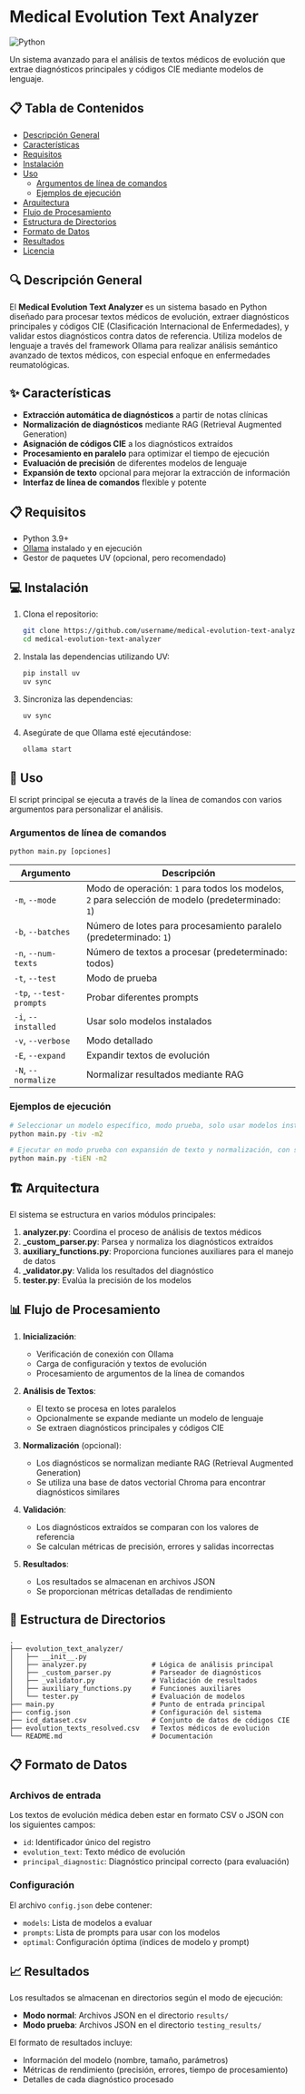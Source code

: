 # Medical Evolution Text Analyzer

![Python](https://img.shields.io/badge/Python-3.9%2B-brightgreen)

Un sistema avanzado para el análisis de textos médicos de evolución que extrae diagnósticos principales y códigos CIE mediante modelos de lenguaje.

## 📋 Tabla de Contenidos

- [Descripción General](#descripción-general)
- [Características](#características)
- [Requisitos](#requisitos)
- [Instalación](#instalación)
- [Uso](#uso)
  - [Argumentos de línea de comandos](#argumentos-de-línea-de-comandos)
  - [Ejemplos de ejecución](#ejemplos-de-ejecución)
- [Arquitectura](#arquitectura)
- [Flujo de Procesamiento](#flujo-de-procesamiento)
- [Estructura de Directorios](#estructura-de-directorios)
- [Formato de Datos](#formato-de-datos)
- [Resultados](#resultados)
- [Licencia](#licencia)

## 🔍 Descripción General

El **Medical Evolution Text Analyzer** es un sistema basado en Python diseñado para procesar textos médicos de evolución, extraer diagnósticos principales y códigos CIE (Clasificación Internacional de Enfermedades), y validar estos diagnósticos contra datos de referencia. Utiliza modelos de lenguaje a través del framework Ollama para realizar análisis semántico avanzado de textos médicos, con especial enfoque en enfermedades reumatológicas.

## ✨ Características

- **Extracción automática de diagnósticos** a partir de notas clínicas
- **Normalización de diagnósticos** mediante RAG (Retrieval Augmented Generation)
- **Asignación de códigos CIE** a los diagnósticos extraídos
- **Procesamiento en paralelo** para optimizar el tiempo de ejecución
- **Evaluación de precisión** de diferentes modelos de lenguaje
- **Expansión de texto** opcional para mejorar la extracción de información
- **Interfaz de línea de comandos** flexible y potente

## 📋 Requisitos

- Python 3.9+
- [Ollama](https://ollama.ai/) instalado y en ejecución
- Gestor de paquetes UV (opcional, pero recomendado)

## 💻 Instalación

1. Clona el repositorio:
   ```bash
   git clone https://github.com/username/medical-evolution-text-analyzer.git
   cd medical-evolution-text-analyzer
   ```

2. Instala las dependencias utilizando UV:
   ```bash
   pip install uv
   uv sync
   ```
   
3. Sincroniza las dependencias:
   ```bash
   uv sync
   ```

3. Asegúrate de que Ollama esté ejecutándose:
   ```bash
   ollama start
   ```

## 🚀 Uso

El script principal se ejecuta a través de la línea de comandos con varios argumentos para personalizar el análisis.

### Argumentos de línea de comandos

```
python main.py [opciones]
```

| Argumento | Descripción |
|-----------|-------------|
| `-m`, `--mode` | Modo de operación: `1` para todos los modelos, `2` para selección de modelo (predeterminado: `1`) |
| `-b`, `--batches` | Número de lotes para procesamiento paralelo (predeterminado: `1`) |
| `-n`, `--num-texts` | Número de textos a procesar (predeterminado: todos) |
| `-t`, `--test` | Modo de prueba |
| `-tp`, `--test-prompts` | Probar diferentes prompts |
| `-i`, `--installed` | Usar solo modelos instalados |
| `-v`, `--verbose` | Modo detallado |
| `-E`, `--expand` | Expandir textos de evolución |
| `-N`, `--normalize` | Normalizar resultados mediante RAG |

### Ejemplos de ejecución

```bash
# Seleccionar un modelo específico, modo prueba, solo usar modelos instalados, modo verboso, 
python main.py -tiv -m2

# Ejecutar en modo prueba con expansión de texto y normalización, con solo modelos instalados
python main.py -tiEN -m2
```

## 🏗️ Arquitectura

El sistema se estructura en varios módulos principales:

1. **analyzer.py**: Coordina el proceso de análisis de textos médicos
2. **_custom_parser.py**: Parsea y normaliza los diagnósticos extraídos
3. **auxiliary_functions.py**: Proporciona funciones auxiliares para el manejo de datos
4. **_validator.py**: Valida los resultados del diagnóstico
5. **tester.py**: Evalúa la precisión de los modelos

## 📊 Flujo de Procesamiento

1. **Inicialización**:
   - Verificación de conexión con Ollama
   - Carga de configuración y textos de evolución
   - Procesamiento de argumentos de la línea de comandos

2. **Análisis de Textos**:
   - El texto se procesa en lotes paralelos
   - Opcionalmente se expande mediante un modelo de lenguaje
   - Se extraen diagnósticos principales y códigos CIE

3. **Normalización** (opcional):
   - Los diagnósticos se normalizan mediante RAG (Retrieval Augmented Generation)
   - Se utiliza una base de datos vectorial Chroma para encontrar diagnósticos similares

4. **Validación**:
   - Los diagnósticos extraídos se comparan con los valores de referencia
   - Se calculan métricas de precisión, errores y salidas incorrectas

5. **Resultados**:
   - Los resultados se almacenan en archivos JSON
   - Se proporcionan métricas detalladas de rendimiento

## 📁 Estructura de Directorios

```
.
├── evolution_text_analyzer/
│   ├── __init__.py
│   ├── analyzer.py                # Lógica de análisis principal
│   ├── _custom_parser.py          # Parseador de diagnósticos
│   ├── _validator.py              # Validación de resultados
│   ├── auxiliary_functions.py     # Funciones auxiliares
│   └── tester.py                  # Evaluación de modelos
├── main.py                        # Punto de entrada principal
├── config.json                    # Configuración del sistema
├── icd_dataset.csv                # Conjunto de datos de códigos CIE
├── evolution_texts_resolved.csv   # Textos médicos de evolución
└── README.md                      # Documentación
```

## 📋 Formato de Datos

### Archivos de entrada

Los textos de evolución médica deben estar en formato CSV o JSON con los siguientes campos:

- `id`: Identificador único del registro
- `evolution_text`: Texto médico de evolución
- `principal_diagnostic`: Diagnóstico principal correcto (para evaluación)

### Configuración

El archivo `config.json` debe contener:

- `models`: Lista de modelos a evaluar
- `prompts`: Lista de prompts para usar con los modelos
- `optimal`: Configuración óptima (índices de modelo y prompt)

## 📈 Resultados

Los resultados se almacenan en directorios según el modo de ejecución:

- **Modo normal**: Archivos JSON en el directorio `results/`
- **Modo prueba**: Archivos JSON en el directorio `testing_results/`

El formato de resultados incluye:

- Información del modelo (nombre, tamaño, parámetros)
- Métricas de rendimiento (precisión, errores, tiempo de procesamiento)
- Detalles de cada diagnóstico procesado